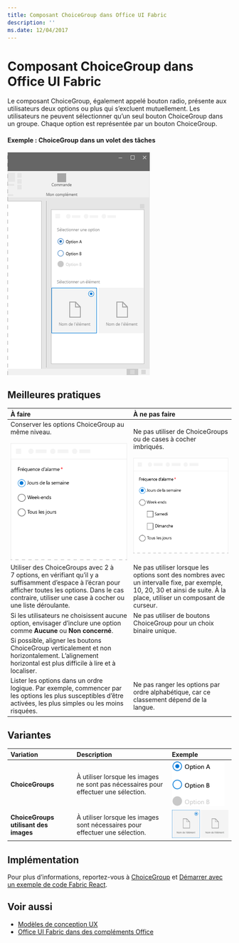 ```yaml
---
title: Composant ChoiceGroup dans Office UI Fabric
description: ''
ms.date: 12/04/2017
---
```




# <a name="choicegroup-component-in-office-ui-fabric"></a>Composant ChoiceGroup dans Office UI Fabric

Le composant ChoiceGroup, également appelé bouton radio, présente aux utilisateurs deux options ou plus qui s’excluent mutuellement. Les utilisateurs ne peuvent sélectionner qu’un seul bouton ChoiceGroup dans un groupe. Chaque option est représentée par un bouton ChoiceGroup. 
  
#### <a name="example-choicegroup-in-a-task-pane"></a>Exemple : ChoiceGroup dans un volet des tâches

 ![Image illustrant un ChoiceGroup](../images/overview-with-app-choicegroup.png)

## <a name="best-practices"></a>Meilleures pratiques

|**À faire**|**À ne pas faire**|
|:------------|:--------------|
|Conserver les options ChoiceGroup au même niveau.<br/><br/>![Exemple ChoiceGroup À faire](../images/choice-do.png)<br/>|Ne pas utiliser de ChoiceGroups ou de cases à cocher imbriqués.<br/><br/>![Exemple ChoiceGroup À ne pas faire](../images/choice-dont.png)<br/>|
|Utiliser des ChoiceGroups avec 2 à 7 options, en vérifiant qu’il y a suffisamment d’espace à l’écran pour afficher toutes les options. Dans le cas contraire, utiliser une case à cocher ou une liste déroulante.|Ne pas utiliser lorsque les options sont des nombres avec un intervalle fixe, par exemple, 10, 20, 30 et ainsi de suite. À la place, utiliser un composant de curseur.|
|Si les utilisateurs ne choisissent aucune option, envisager d’inclure une option comme **Aucune** ou **Non concerné**.|Ne pas utiliser de boutons ChoiceGroup pour un choix binaire unique.|
|Si possible, aligner les boutons ChoiceGroup verticalement et non horizontalement. L’alignement horizontal est plus difficile à lire et à localiser.||
|Lister les options dans un ordre logique. Par exemple, commencer par les options les plus susceptibles d’être activées, les plus simples ou les moins risquées. |Ne pas ranger les options par ordre alphabétique, car ce classement dépend de la langue.|

## <a name="variants"></a>Variantes

|**Variation**|**Description**|**Exemple**|
|:------------|:--------------|:----------|
|**ChoiceGroups**|À utiliser lorsque les images ne sont pas nécessaires pour effectuer une sélection.|![Image de variante ChoiceGroup](../images/radio.png)<br/>|
|**ChoiceGroups utilisant des images**|À utiliser lorsque les images sont nécessaires pour effectuer une sélection.|![Variante ChoiceGroup avec image](../images/radio-image.png)<br/>|

## <a name="implementation"></a>Implémentation

Pour plus d’informations, reportez-vous à [ChoiceGroup](https://dev.office.com/fabric#/components/choicegroup) et [Démarrer avec un exemple de code Fabric React](https://github.com/OfficeDev/Word-Add-in-GettingStartedFabricReact).

## <a name="see-also"></a>Voir aussi

- [Modèles de conception UX](https://github.com/OfficeDev/Office-Add-in-UX-Design-Patterns-Code)
- [Office UI Fabric dans des compléments Office](office-ui-fabric.md)
